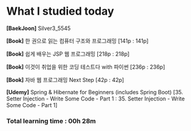 <h1>What I studied today</h1>

<strong>[BaekJoon]</strong> Silver3_5545

<strong>[Book]</strong> 한 권으로 읽는 컴퓨터 구조와 프로그래밍 [141p : 141p]

<strong>[Book]</strong> 쉽게 배우는 JSP 웹 프로그래밍 [218p : 218p]

<strong>[Book]</strong> 이것이 취업을 위한 코딩 테스트다 with 파이썬 [236p : 236p]

<strong>[Book]</strong> 자바 웹 프로그래밍 Next Step [42p : 42p]

<strong>[Udemy]</strong> Spring & Hibernate for Beginners (includes Spring Boot) [35. Setter Injection - Write Some Code - Part 1 : 35. Setter Injection - Write Some Code - Part 1]

<h3>Total learning time : 00h 28m</h3>